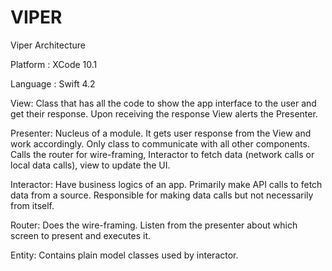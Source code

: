 # VIPER
Viper Architecture

Platform : XCode 10.1

Language : Swift 4.2

View: Class that has all the code to show the app interface to the user and get their response. Upon receiving the response View alerts the Presenter.

Presenter: Nucleus of a module. It gets user response from the View and work accordingly. Only class to communicate with all other components. Calls the router for wire-framing, Interactor to fetch data (network calls or local data calls), view to update the UI.

Interactor: Have business logics of an app. Primarily make API calls to fetch data from a source. Responsible for making data calls but not necessarily from itself.

Router: Does the wire-framing. Listen from the presenter about which screen to present and executes it.

Entity: Contains plain model classes used by interactor.

